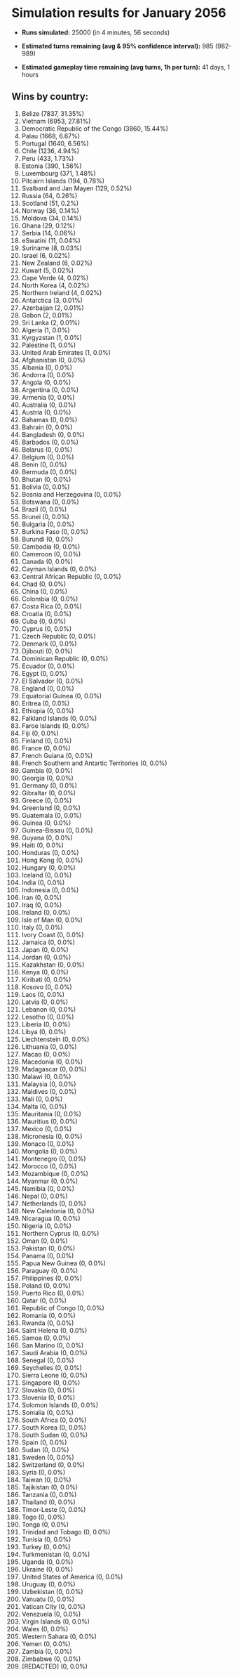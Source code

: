 # Simulation results for January 2056

* **Runs simulated:** 25000 (in 4 minutes, 56 seconds)

* **Estimated turns remaining (avg & 95% confidence interval):** 985 (982-989)

* **Estimated gameplay time remaining (avg turns, 1h per turn):** 41 days, 1 hours

## Wins by country:
1. Belize (7837, 31.35%)
2. Vietnam (6953, 27.81%)
3. Democratic Republic of the Congo (3860, 15.44%)
4. Palau (1668, 6.67%)
5. Portugal (1640, 6.56%)
6. Chile (1236, 4.94%)
7. Peru (433, 1.73%)
8. Estonia (390, 1.56%)
9. Luxembourg (371, 1.48%)
10. Pitcairn Islands (194, 0.78%)
11. Svalbard and Jan Mayen (129, 0.52%)
12. Russia (64, 0.26%)
13. Scotland (51, 0.2%)
14. Norway (36, 0.14%)
15. Moldova (34, 0.14%)
16. Ghana (29, 0.12%)
17. Serbia (14, 0.06%)
18. eSwatini (11, 0.04%)
19. Suriname (8, 0.03%)
20. Israel (6, 0.02%)
21. New Zealand (6, 0.02%)
22. Kuwait (5, 0.02%)
23. Cape Verde (4, 0.02%)
24. North Korea (4, 0.02%)
25. Northern Ireland (4, 0.02%)
26. Antarctica (3, 0.01%)
27. Azerbaijan (2, 0.01%)
28. Gabon (2, 0.01%)
29. Sri Lanka (2, 0.01%)
30. Algeria (1, 0.0%)
31. Kyrgyzstan (1, 0.0%)
32. Palestine (1, 0.0%)
33. United Arab Emirates (1, 0.0%)
34. Afghanistan (0, 0.0%)
35. Albania (0, 0.0%)
36. Andorra (0, 0.0%)
37. Angola (0, 0.0%)
38. Argentina (0, 0.0%)
39. Armenia (0, 0.0%)
40. Australia (0, 0.0%)
41. Austria (0, 0.0%)
42. Bahamas (0, 0.0%)
43. Bahrain (0, 0.0%)
44. Bangladesh (0, 0.0%)
45. Barbados (0, 0.0%)
46. Belarus (0, 0.0%)
47. Belgium (0, 0.0%)
48. Benin (0, 0.0%)
49. Bermuda (0, 0.0%)
50. Bhutan (0, 0.0%)
51. Bolivia (0, 0.0%)
52. Bosnia and Herzegovina (0, 0.0%)
53. Botswana (0, 0.0%)
54. Brazil (0, 0.0%)
55. Brunei (0, 0.0%)
56. Bulgaria (0, 0.0%)
57. Burkina Faso (0, 0.0%)
58. Burundi (0, 0.0%)
59. Cambodia (0, 0.0%)
60. Cameroon (0, 0.0%)
61. Canada (0, 0.0%)
62. Cayman Islands (0, 0.0%)
63. Central African Republic (0, 0.0%)
64. Chad (0, 0.0%)
65. China (0, 0.0%)
66. Colombia (0, 0.0%)
67. Costa Rica (0, 0.0%)
68. Croatia (0, 0.0%)
69. Cuba (0, 0.0%)
70. Cyprus (0, 0.0%)
71. Czech Republic (0, 0.0%)
72. Denmark (0, 0.0%)
73. Djibouti (0, 0.0%)
74. Dominican Republic (0, 0.0%)
75. Ecuador (0, 0.0%)
76. Egypt (0, 0.0%)
77. El Salvador (0, 0.0%)
78. England (0, 0.0%)
79. Equatorial Guinea (0, 0.0%)
80. Eritrea (0, 0.0%)
81. Ethiopia (0, 0.0%)
82. Falkland Islands (0, 0.0%)
83. Faroe Islands (0, 0.0%)
84. Fiji (0, 0.0%)
85. Finland (0, 0.0%)
86. France (0, 0.0%)
87. French Guiana (0, 0.0%)
88. French Southern and Antartic Territories (0, 0.0%)
89. Gambia (0, 0.0%)
90. Georgia (0, 0.0%)
91. Germany (0, 0.0%)
92. Gibraltar (0, 0.0%)
93. Greece (0, 0.0%)
94. Greenland (0, 0.0%)
95. Guatemala (0, 0.0%)
96. Guinea (0, 0.0%)
97. Guinea-Bissau (0, 0.0%)
98. Guyana (0, 0.0%)
99. Haiti (0, 0.0%)
100. Honduras (0, 0.0%)
101. Hong Kong (0, 0.0%)
102. Hungary (0, 0.0%)
103. Iceland (0, 0.0%)
104. India (0, 0.0%)
105. Indonesia (0, 0.0%)
106. Iran (0, 0.0%)
107. Iraq (0, 0.0%)
108. Ireland (0, 0.0%)
109. Isle of Man (0, 0.0%)
110. Italy (0, 0.0%)
111. Ivory Coast (0, 0.0%)
112. Jamaica (0, 0.0%)
113. Japan (0, 0.0%)
114. Jordan (0, 0.0%)
115. Kazakhstan (0, 0.0%)
116. Kenya (0, 0.0%)
117. Kiribati (0, 0.0%)
118. Kosovo (0, 0.0%)
119. Laos (0, 0.0%)
120. Latvia (0, 0.0%)
121. Lebanon (0, 0.0%)
122. Lesotho (0, 0.0%)
123. Liberia (0, 0.0%)
124. Libya (0, 0.0%)
125. Liechtenstein (0, 0.0%)
126. Lithuania (0, 0.0%)
127. Macao (0, 0.0%)
128. Macedonia (0, 0.0%)
129. Madagascar (0, 0.0%)
130. Malawi (0, 0.0%)
131. Malaysia (0, 0.0%)
132. Maldives (0, 0.0%)
133. Mali (0, 0.0%)
134. Malta (0, 0.0%)
135. Mauritania (0, 0.0%)
136. Mauritius (0, 0.0%)
137. Mexico (0, 0.0%)
138. Micronesia (0, 0.0%)
139. Monaco (0, 0.0%)
140. Mongolia (0, 0.0%)
141. Montenegro (0, 0.0%)
142. Morocco (0, 0.0%)
143. Mozambique (0, 0.0%)
144. Myanmar (0, 0.0%)
145. Namibia (0, 0.0%)
146. Nepal (0, 0.0%)
147. Netherlands (0, 0.0%)
148. New Caledonia (0, 0.0%)
149. Nicaragua (0, 0.0%)
150. Nigeria (0, 0.0%)
151. Northern Cyprus (0, 0.0%)
152. Oman (0, 0.0%)
153. Pakistan (0, 0.0%)
154. Panama (0, 0.0%)
155. Papua New Guinea (0, 0.0%)
156. Paraguay (0, 0.0%)
157. Philippines (0, 0.0%)
158. Poland (0, 0.0%)
159. Puerto Rico (0, 0.0%)
160. Qatar (0, 0.0%)
161. Republic of Congo (0, 0.0%)
162. Romania (0, 0.0%)
163. Rwanda (0, 0.0%)
164. Saint Helena (0, 0.0%)
165. Samoa (0, 0.0%)
166. San Marino (0, 0.0%)
167. Saudi Arabia (0, 0.0%)
168. Senegal (0, 0.0%)
169. Seychelles (0, 0.0%)
170. Sierra Leone (0, 0.0%)
171. Singapore (0, 0.0%)
172. Slovakia (0, 0.0%)
173. Slovenia (0, 0.0%)
174. Solomon Islands (0, 0.0%)
175. Somalia (0, 0.0%)
176. South Africa (0, 0.0%)
177. South Korea (0, 0.0%)
178. South Sudan (0, 0.0%)
179. Spain (0, 0.0%)
180. Sudan (0, 0.0%)
181. Sweden (0, 0.0%)
182. Switzerland (0, 0.0%)
183. Syria (0, 0.0%)
184. Taiwan (0, 0.0%)
185. Tajikistan (0, 0.0%)
186. Tanzania (0, 0.0%)
187. Thailand (0, 0.0%)
188. Timor-Leste (0, 0.0%)
189. Togo (0, 0.0%)
190. Tonga (0, 0.0%)
191. Trinidad and Tobago (0, 0.0%)
192. Tunisia (0, 0.0%)
193. Turkey (0, 0.0%)
194. Turkmenistan (0, 0.0%)
195. Uganda (0, 0.0%)
196. Ukraine (0, 0.0%)
197. United States of America (0, 0.0%)
198. Uruguay (0, 0.0%)
199. Uzbekistan (0, 0.0%)
200. Vanuatu (0, 0.0%)
201. Vatican City (0, 0.0%)
202. Venezuela (0, 0.0%)
203. Virgin Islands (0, 0.0%)
204. Wales (0, 0.0%)
205. Western Sahara (0, 0.0%)
206. Yemen (0, 0.0%)
207. Zambia (0, 0.0%)
208. Zimbabwe (0, 0.0%)
209. [REDACTED] (0, 0.0%)
